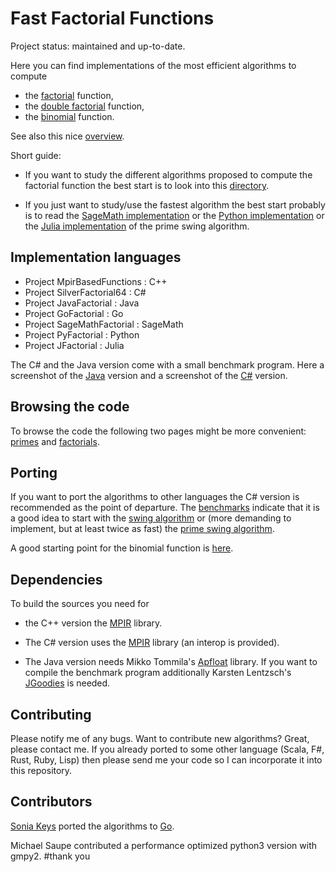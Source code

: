 Fast Factorial Functions
========================

Project status: maintained and up-to-date.

Here you can find implementations of the most efficient algorithms to compute

* the [factorial](http://en.wikipedia.org/wiki/Factorial) function,
* the [double factorial](http://en.wikipedia.org/wiki/Double_factorial#Double_factorial) function,
* the [binomial](http://en.wikipedia.org/wiki/Binomial) function.

See also this nice [overview](http://functions.wolfram.com/GammaBetaErf/Factorial2/introductions/FactorialBinomials/ShowAll.html).

Short guide:

* If you want to study the different algorithms proposed to compute the factorial function 
the best start is to look into this [directory](https://github.com/PeterLuschny/Fast-Factorial-Functions/tree/master/SilverFactorial64/Sharith/Factorial).

* If you just want to study/use the fastest algorithm the best start probably is to read the 
[SageMath implementation](https://github.com/PeterLuschny/Fast-Factorial-Functions/blob/master/SageMathFactorial/SageMathPrimeSwingFactorial.ipynb)
or the [Python implementation](https://github.com/PeterLuschny/Fast-Factorial-Functions/blob/master/PythonFactorial/SwingFactorialPy_gmpy2.py)
or the [Julia implementation](https://github.com/PeterLuschny/Fast-Factorial-Functions/blob/master/JuliaFactorial/PrimeSwingFactorialJulia.jl)
of the prime swing algorithm.


Implementation languages
------------------------

* Project MpirBasedFunctions : C++
* Project SilverFactorial64 : C#
* Project JavaFactorial : Java
* Project GoFactorial : Go
* Project SageMathFactorial : SageMath
* Project PyFactorial : Python
* Project JFactorial : Julia

The C# and the Java version come with a small benchmark program.
Here a screenshot of the [Java](http://www.luschny.de/math/factorial/JavaFactorialBench.png) version
and a screenshot of the [C#](http://www.luschny.de/math/factorial/FastFactorial64.JPG) version.


Browsing the code
-----------------

To browse the code the following two pages might be more convenient: [primes](http://www.luschny.de/math/primes/PrimeSieveForJavaAndCsharp.html) and [factorials](http://www.luschny.de/math/factorial/index.html).


Porting
-------

If you want to port the algorithms to other languages the C# version is recommended as the point of departure.
The [benchmarks](http://www.luschny.de/math/factorial/Benchmark.html) indicate that it is a good idea to start with the [swing algorithm](http://www.luschny.de/math/factorial/csharp/FactorialSwing.cs.html)
or (more demanding to implement, but at least twice as fast) the [prime swing algorithm](http://www.luschny.de/math/factorial/csharp/FactorialPrimeSwing.cs.html).

A good starting point for the binomial function is [here](http://www.luschny.de/math/factorial/FastBinomialFunction.html).


Dependencies
------------

To build the sources you need for

* the C++ version the [MPIR](http://www.mpir.org) library.

* The C# version uses the [MPIR](http://www.mpir.org) library (an interop is provided).

* The Java version needs Mikko Tommila's [Apfloat](http://www.apfloat.org/apfloat_java)
library. If you want to compile the benchmark program additionally Karsten
Lentzsch's [JGoodies](http://www.jgoodies.com/downloads/libraries.html) is needed.


Contributing
------------

Please notify me of any bugs. Want to contribute new algorithms? Great, please contact me.
If you already ported to some other language (Scala, F#, Rust, Ruby, Lisp) then please send 
me your code so I can incorporate it into this repository.


Contributors
---------------

[Sonia Keys](http://soniacodes.wordpress.com) ported the algorithms to [Go](http://golang.org/).

Michael Saupe contributed a performance optimized python3 version with gmpy2.
#thank you